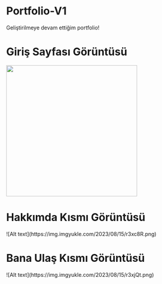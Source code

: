 # Portfolio-V1
Geliştirilmeye devam ettiğim portfolio!

<h1>Giriş Sayfası Görüntüsü</h1>
<img src="https://img.imgyukle.com/2023/08/15/r3xjQt.png" width="350">
<br>
<h1>Hakkımda Kısmı Görüntüsü</h1>
![Alt text](https://img.imgyukle.com/2023/08/15/r3xc8R.png)
<br>
<h1>Bana Ulaş Kısmı Görüntüsü</h1>
![Alt text](https://img.imgyukle.com/2023/08/15/r3xjQt.png)

